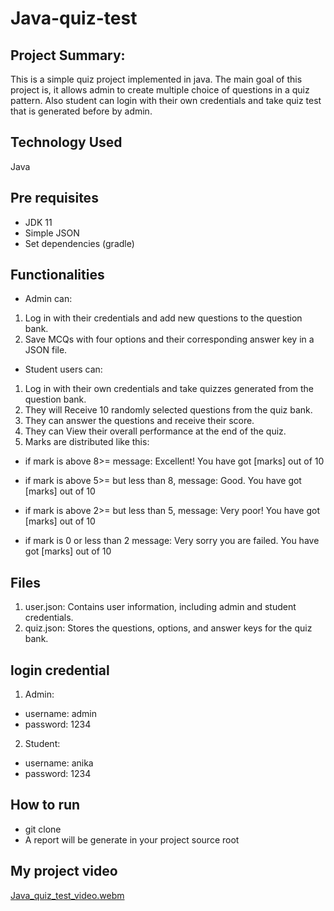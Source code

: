 # Java-quiz-test
## Project Summary:
This is a simple quiz project implemented in java. The main goal of this project is, it allows admin to create multiple choice of questions in a quiz pattern. Also student can login with their own credentials and take quiz test that is generated before by admin.
## Technology Used
Java
## Pre requisites
* JDK 11
* Simple JSON
* Set dependencies (gradle) 
## Functionalities
* Admin can:

1. Log in with their credentials and add new questions to the question bank.
2. Save MCQs with four options and their corresponding answer key in a JSON file.
* Student users can:

1. Log in with their own credentials and take quizzes generated from the question bank.
2. They will Receive 10 randomly selected questions from the quiz bank.
3. They can answer the questions and receive their score.
4. They can View their overall performance at the end of the quiz.
5. Marks are distributed like this:

* if mark is above 8>= message: Excellent! You have got [marks] out of 10

* if mark is above 5>= but less than 8, message: Good. You have got [marks] out of 10

* if mark is above 2>= but less than 5, message: Very poor! You have got [marks] out of 10

* if mark is 0 or less than 2 message: Very sorry you are failed. You have got [marks] out of 10

## Files
1. user.json: Contains user information, including admin and student credentials.
2. quiz.json: Stores the questions, options, and answer keys for the quiz bank.
## login credential
1. Admin:

* username: admin
* password: 1234

2. Student:

* username: anika
* password: 1234
## How to run
* git clone
* A report will be generate in your project source root

## My project video
[Java_quiz_test_video.webm](https://github.com/Anika21-NextIn/java-quiz-test/assets/55154873/a4645d0e-9656-4237-a76b-eb290dfae1f9)
